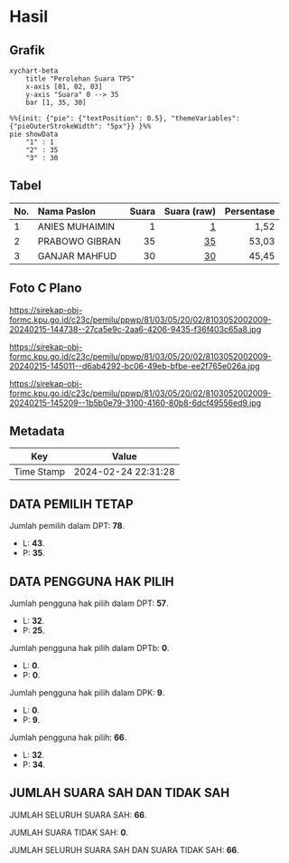 # Hasil

## Grafik

```mermaid
xychart-beta
    title "Perolehan Suara TPS"
    x-axis [01, 02, 03]
    y-axis "Suara" 0 --> 35
    bar [1, 35, 30]
```

```mermaid
%%{init: {"pie": {"textPosition": 0.5}, "themeVariables": {"pieOuterStrokeWidth": "5px"}} }%%
pie showData
    "1" : 1
    "2" : 35
    "3" : 30
```

## Tabel

| No. | Nama Paslon    | Suara | Suara (raw) | Persentase |
|:--- |:-------------- | -----:| -----------:| ----------:|
| 1   | ANIES MUHAIMIN | 1     | [1][p-1]    | 1,52       |
| 2   | PRABOWO GIBRAN | 35    | [35][p-2]   | 53,03      |
| 3   | GANJAR MAHFUD  | 30    | [30][p-3]   | 45,45      |


[p-1]: https://github.com/gigit-pemilu/pemilu-2024-81-maluku/blob/main/pilpres/hitung-suara/sub/81-maluku/sub/03-kepulauan-tanimbar/sub/05-tanimbar-utara/sub/2002-ritabel/sub/009-tps/sub/paslon-1.txt
[p-2]: https://github.com/gigit-pemilu/pemilu-2024-81-maluku/blob/main/pilpres/hitung-suara/sub/81-maluku/sub/03-kepulauan-tanimbar/sub/05-tanimbar-utara/sub/2002-ritabel/sub/009-tps/sub/paslon-2.txt
[p-3]: https://github.com/gigit-pemilu/pemilu-2024-81-maluku/blob/main/pilpres/hitung-suara/sub/81-maluku/sub/03-kepulauan-tanimbar/sub/05-tanimbar-utara/sub/2002-ritabel/sub/009-tps/sub/paslon-3.txt

## Foto C Plano

https://sirekap-obj-formc.kpu.go.id/c23c/pemilu/ppwp/81/03/05/20/02/8103052002009-20240215-144738--27ca5e9c-2aa6-4206-9435-f36f403c65a8.jpg

https://sirekap-obj-formc.kpu.go.id/c23c/pemilu/ppwp/81/03/05/20/02/8103052002009-20240215-145011--d6ab4292-bc06-49eb-bfbe-ee2f765e026a.jpg

https://sirekap-obj-formc.kpu.go.id/c23c/pemilu/ppwp/81/03/05/20/02/8103052002009-20240215-145209--1b5b0e79-3100-4160-80b8-6dcf49556ed9.jpg


## Metadata

| Key        | Value               |
| ---------- | ------------------- |
| Time Stamp | 2024-02-24 22:31:28 |


## DATA PEMILIH TETAP

Jumlah pemilih dalam DPT: **78**.
 * L: **43**.
 * P: **35**.

## DATA PENGGUNA HAK PILIH

Jumlah pengguna hak pilih dalam DPT: **57**.
 * L: **32**.
 * P: **25**.

Jumlah pengguna hak pilih dalam DPTb: **0**.
 * L: **0**.
 * P: **0**.

Jumlah pengguna hak pilih dalam DPK: **9**.
 * L: **0**.
 * P: **9**.

Jumlah pengguna hak pilih: **66**.
 * L: **32**.
 * P: **34**.

## JUMLAH SUARA SAH DAN TIDAK SAH

JUMLAH SELURUH SUARA SAH: **66**.

JUMLAH SUARA TIDAK SAH: **0**.

JUMLAH SELURUH SUARA SAH DAN SUARA TIDAK SAH: **66**.



